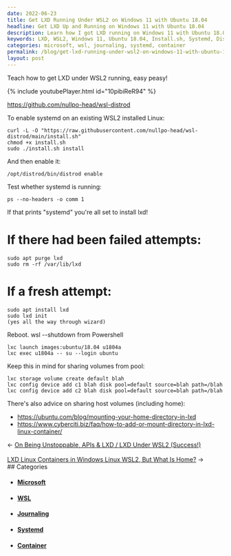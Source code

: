 ```yaml
---
date: 2022-06-23
title: Get LXD Running Under WSL2 on Windows 11 with Ubuntu 18.04
headline: Get LXD Up and Running on Windows 11 with Ubuntu 18.04
description: Learn how I got LXD running on Windows 11 with Ubuntu 18.04. I'll show you how to download the install.sh file, enable systemd, and test if it's running. Plus, I'll share how to fix failed attempts and start fresh. Get all the steps you need to get LXD up and running today.
keywords: LXD, WSL2, Windows 11, Ubuntu 18.04, Install.sh, Systemd, Distrod, Enable, Ps, Comm, Purge, Delete, Fresh Attempt
categories: microsoft, wsl, journaling, systemd, container
permalink: /blog/get-lxd-running-under-wsl2-on-windows-11-with-ubuntu-18-04/
layout: post
---
```



Teach how to get LXD under WSL2 running, easy peasy!

{% include youtubePlayer.html id="10pibiReR94" %}

https://github.com/nullpo-head/wsl-distrod

To enable systemd on an existing WSL2 installed Linux:

    curl -L -O "https://raw.githubusercontent.com/nullpo-head/wsl-distrod/main/install.sh"
    chmod +x install.sh
    sudo ./install.sh install

And then enable it:

    /opt/distrod/bin/distrod enable

Test whether systemd is running:

    ps --no-headers -o comm 1

If that prints "systemd" you're all set to install lxd!

# If there had been failed attempts:

    sudo apt purge lxd
    sudo rm -rf /var/lib/lxd

# If a fresh attempt:

    sudo apt install lxd
    sudo lxd init
    (yes all the way through wizard)

Reboot. wsl --shutdown from Powershell

    lxc launch images:ubuntu/18.04 u1804a
    lxc exec u1804a -- su --login ubuntu

Keep this in mind for sharing volumes from pool:

    lxc storage volume create default blah
    lxc config device add c1 blah disk pool=default source=blah path=/blah
    lxc config device add c2 blah disk pool=default source=blah path=/blah

There's also advice on sharing host volumes (including home):
- https://ubuntu.com/blog/mounting-your-home-directory-in-lxd
- https://www.cyberciti.biz/faq/how-to-add-or-mount-directory-in-lxd-linux-container/


<div class="arrow-links"><div class="post-nav-prev"><span class="arrow">&larr;&nbsp;</span><a href="/blog/on-being-unstoppable-apis-lxd-lxd-under-wsl2-success/">On Being Unstoppable, APIs & LXD / LXD Under WSL2 (Success!)</a></div> &nbsp; <div class="post-nav-next"><a href="/blog/lxd-linux-containers-in-windows-linux-wsl2-but-what-is-home/">LXD Linux Containers in Windows Linux WSL2, But What Is Home?</a><span class="arrow">&nbsp;&rarr;</span></div></div>
## Categories

<ul>
<li><h4><a href='/microsoft/'>Microsoft</a></h4></li>
<li><h4><a href='/wsl/'>WSL</a></h4></li>
<li><h4><a href='/journaling/'>Journaling</a></h4></li>
<li><h4><a href='/systemd/'>Systemd</a></h4></li>
<li><h4><a href='/container/'>Container</a></h4></li></ul>